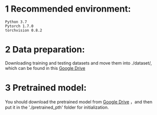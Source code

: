 # 1 Recommended environment:
```
Python 3.7
Pytorch 1.7.0
torchvision 0.8.2
```
# 2 Data preparation:
Downloading training and testing datasets and move them into ./dataset/, which can be found in this [Google Drive](https://drive.google.com/file/d/1pFxb9NbM8mj_rlSawTlcXG1OdVGAbRQC/view?usp=sharing)


# 3 Pretrained model:
You should download the pretrained model from [Google Drive](https://drive.google.com/drive/folders/1Eu8v9vMRvt-dyCH0XSV2i77lAd62nPXV?usp=sharing)
，and then put it in the './pretrained_pth' folder for initialization. 
